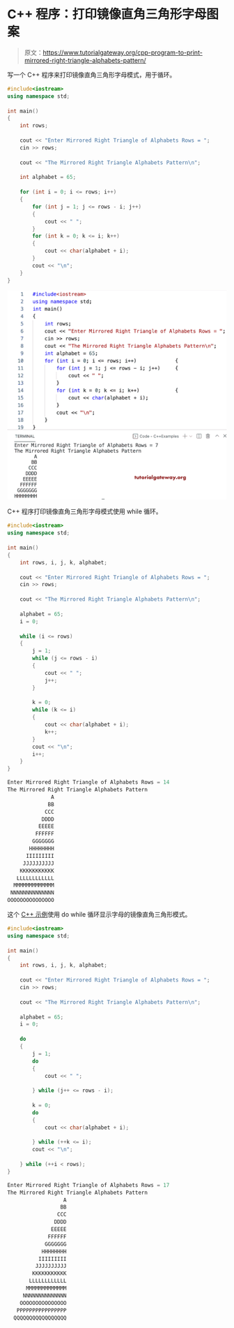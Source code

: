 # C++ 程序：打印镜像直角三角形字母图案

> 原文：<https://www.tutorialgateway.org/cpp-program-to-print-mirrored-right-triangle-alphabets-pattern/>

写一个 C++ 程序来打印镜像直角三角形字母模式，用于循环。

```cpp
#include<iostream>
using namespace std;

int main()
{
	int rows;

	cout << "Enter Mirrored Right Triangle of Alphabets Rows = ";
	cin >> rows;

	cout << "The Mirrored Right Triangle Alphabets Pattern\n";

	int alphabet = 65;

	for (int i = 0; i <= rows; i++)
	{
		for (int j = 1; j <= rows - i; j++)
		{
			cout << " ";
		}
		for (int k = 0; k <= i; k++)
		{
			cout << char(alphabet + i);
		}
		cout << "\n";
	}
}
```

![C++ Program to Print Mirrored Right Triangle Alphabets Pattern](img/8c76d56a64a6ac3c437b59ebad5e6275.png)

C++ 程序打印镜像直角三角形字母模式使用 while 循环。

```cpp
#include<iostream>
using namespace std;

int main()
{
	int rows, i, j, k, alphabet;

	cout << "Enter Mirrored Right Triangle of Alphabets Rows = ";
	cin >> rows;

	cout << "The Mirrored Right Triangle Alphabets Pattern\n";

	alphabet = 65;
	i = 0;

	while (i <= rows)
	{
		j = 1;
		while (j <= rows - i)
		{
			cout << " ";
			j++;
		}

		k = 0;
		while (k <= i)
		{
			cout << char(alphabet + i);
			k++;
		}
		cout << "\n";
		i++;
	}
}
```

```cpp
Enter Mirrored Right Triangle of Alphabets Rows = 14
The Mirrored Right Triangle Alphabets Pattern
              A
             BB
            CCC
           DDDD
          EEEEE
         FFFFFF
        GGGGGGG
       HHHHHHHH
      IIIIIIIII
     JJJJJJJJJJ
    KKKKKKKKKKK
   LLLLLLLLLLLL
  MMMMMMMMMMMMM
 NNNNNNNNNNNNNN
OOOOOOOOOOOOOOO
```

这个 [C++ 示例](https://www.tutorialgateway.org/cpp-programs/)使用 do while 循环显示字母的镜像直角三角形模式。

```cpp
#include<iostream>
using namespace std;

int main()
{
	int rows, i, j, k, alphabet;

	cout << "Enter Mirrored Right Triangle of Alphabets Rows = ";
	cin >> rows;

	cout << "The Mirrored Right Triangle Alphabets Pattern\n";

	alphabet = 65;
	i = 0;

	do
	{
		j = 1;
		do
		{
			cout << " ";

		} while (j++ <= rows - i);

		k = 0;
		do
		{
			cout << char(alphabet + i);

		} while (++k <= i);
		cout << "\n";

	} while (++i < rows);
}
```

```cpp
Enter Mirrored Right Triangle of Alphabets Rows = 17
The Mirrored Right Triangle Alphabets Pattern
                  A
                 BB
                CCC
               DDDD
              EEEEE
             FFFFFF
            GGGGGGG
           HHHHHHHH
          IIIIIIIII
         JJJJJJJJJJ
        KKKKKKKKKKK
       LLLLLLLLLLLL
      MMMMMMMMMMMMM
     NNNNNNNNNNNNNN
    OOOOOOOOOOOOOOO
   PPPPPPPPPPPPPPPP
  QQQQQQQQQQQQQQQQQ
```